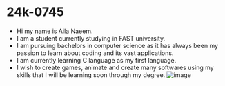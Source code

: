 # 24k-0745
+ Hi my name is Aila Naeem.
+ I am a student currently studying in FAST university.
+ I am pursuing bachelors in computer science as it has always been my passion to learn about coding and its vast applications.
+ I am currently learning C language as my first language.
+ I wish to create games, animate and create many softwares using my skills that I will be learning soon through my degree.
![image](https://github.com/user-attachments/assets/7f9e585a-63be-47fe-953b-538f34fe05ed)



